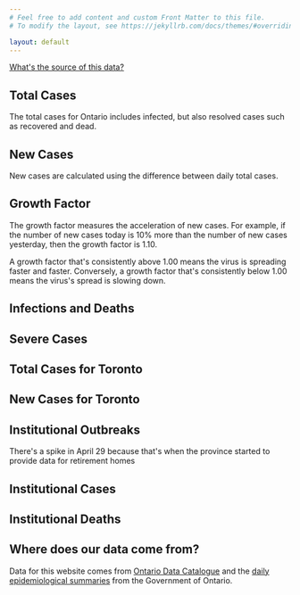 ```yaml
---
# Feel free to add content and custom Front Matter to this file.
# To modify the layout, see https://jekyllrb.com/docs/themes/#overriding-theme-defaults

layout: default
---
```


<a href="#data-source-info">What's the source of this data?</a>

<h2>Total Cases</h2>
<p>The total cases for Ontario includes infected, but also resolved cases such as
recovered and dead.</p>
<canvas id="totalCases" class="mb3"></canvas>

<h2>New Cases</h2>
<p>New cases are calculated using the difference between daily total cases.</p>
<canvas id="newCases" class="mb3"></canvas>

<h2>Growth Factor</h2>
<p>The growth factor measures the acceleration of new cases. For example, if
the number of new cases today is 10% more than the number of new cases
yesterday, then the growth factor is 1.10.</p>

<p>A growth factor that's consistently above 1.00 means the virus is spreading faster
and faster. Conversely, a growth factor that's consistently below 1.00 means the
virus's spread is slowing down.<p>
<canvas id="growthFactorChart" class="mb3"></canvas>

<h2>Infections and Deaths</h2>
<canvas id="infectedResolvedDeaths" class="mb3"></canvas>

<h2>Severe Cases</h2>
<canvas id="severity" class="mb3"></canvas>

<h2>Total Cases for Toronto</h2>
<canvas id="cities-total-cases" class="mb3"></canvas>

<h2>New Cases for Toronto</h2>
<canvas id="cities-new-cases" class="mb3"></canvas>

<h2>Institutional Outbreaks</h2>
<p>There's a spike in April 29 because that's when the province started to
provide data for retirement homes</p>
<canvas id="institutional-outbreaks" class="mb3"></canvas>

<h2>Institutional Cases</h2>
<canvas id="institutional-cases" class="mb3"></canvas>

<h2>Institutional Deaths</h2>
<canvas id="institutional-deaths" class="mb3"></canvas>

<h2>Where does our data come from?</h2><a name="data-source-info" />
<p>Data for this website comes from <a
href="https://data.ontario.ca/dataset?keywords_en=COVID-19">Ontario Data
Catalogue</a> and the <a
href="https://data.ontario.ca/dataset?keywords_en=COVID-19">daily
epidemiological summaries</a> from the Government of Ontario.</p>
